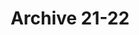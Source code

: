 ---
title: "Archive 21-22"
description: "The archive of all events, details and recordings of the previous year 21 - 22"
icon: "https://i.imgur.com/wdMPUpw.jpg"
background: "https://imgur.com/4fey1Kk.jpg"
---
